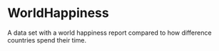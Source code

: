 # WorldHappiness
A data set with a world happiness report compared to how difference countries spend their time.
